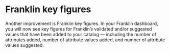# Franklin key figures

Another improvement is Franklin key figures. In your Franklin dashboard, you will now see key figures for Franklin’s validated and/or suggested values that have been added to your catalog — including the number of attributes added, number of attribute values added, and number of attribute values suggested.
